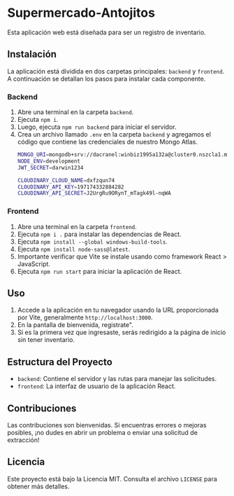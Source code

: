 # Supermercado-Antojitos

Esta aplicación web está diseñada para ser un registro de inventario.
## Instalación

La aplicación está dividida en dos carpetas principales: `backend` y `frontend`. A continuación se detallan los pasos para instalar cada componente.

### Backend

1. Abre una terminal en la carpeta `backend`.
2. Ejecuta `npm i`.
3. Luego, ejecuta `npm run backend` para iniciar el servidor.
4. Crea un archivo llamado `.env` en la carpeta `backend` y agregamos el código que contiene las credenciales de nuestro Mongo Atlas.
   ```bash
   MONGO_URI=mongodb+srv://dacranel:winbiz1995a132a@cluster0.nszcla1.mongodb.net/proyecto_inventario?retryWrites=true&w=majority
   NODE_ENV=development
   JWT_SECRET=darwin1234

   CLOUDINARY_CLOUD_NAME=dxfzqun74
   CLOUDINARY_API_KEY=197174332884282
   CLOUDINARY_API_SECRET=J2UrgRu9ORynT_mTagk49l-nqWA
   ```

### Frontend

1. Abre una terminal en la carpeta `frontend`.
2. Ejecuta `npm i .` para instalar las dependencias de React.
3. Ejecuta `npm install --global windows-build-tools`.
4. Ejecuta `npm install node-sass@latest`.
5. Importante verificar que Vite se instale usando como framework React > JavaScript.
6. Ejecuta `npm run start` para iniciar la aplicación de React.

## Uso

1. Accede a la aplicación en tu navegador usando la URL proporcionada por Vite, generalmente `http://localhost:3000`.
2. En la pantalla de bienvenida, registrate".
3. Si es la primera vez que ingresaste, serás redirigido a la página de inicio sin tener inventario.

## Estructura del Proyecto

- `backend`: Contiene el servidor y las rutas para manejar las solicitudes.
- `frontend`: La interfaz de usuario de la aplicación React.

## Contribuciones

Las contribuciones son bienvenidas. Si encuentras errores o mejoras posibles, ¡no dudes en abrir un problema o enviar una solicitud de extracción!

## Licencia

Este proyecto está bajo la Licencia MIT. Consulta el archivo `LICENSE` para obtener más detalles.
